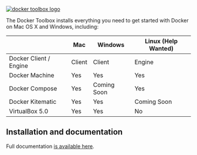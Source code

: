 [![docker toolbox logo](https://cloud.githubusercontent.com/assets/3325447/8860976/361200fe-313c-11e5-8b84-02a162a7447b.png)](https://www.docker.com/toolbox)

The Docker Toolbox installs everything you need to get started with
Docker on Mac OS X and Windows, including:

|                        | Mac    | Windows     | Linux (Help Wanted) |
|------------------------|--------|-------------|---------------------|
| Docker Client / Engine | Client | Client      | Engine              |
| Docker Machine         | Yes    | Yes         | Yes                 |
| Docker Compose         | Yes    | Coming Soon | Yes                 |
| Docker Kitematic       | Yes    | Yes         | Coming Soon         |
| VirtualBox 5.0         | Yes    | Yes         | No                  |



## Installation and documentation

Full documentation [is available
here](https://docs.docker.com/installation/mac/).


